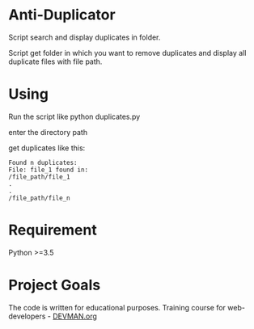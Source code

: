 # Anti-Duplicator

Script search and display duplicates in folder.

Script get folder in which you want to remove duplicates and display all duplicate files with file path.

# Using
Run the script like python duplicates.py

enter the directory path

get duplicates like this:

```#!bash
Found n duplicates:
File: file_1 found in:
/file_path/file_1
.
.
/file_path/file_n
```

# Requirement

Python >=3.5

# Project Goals

The code is written for educational purposes. Training course for web-developers - [DEVMAN.org](https://devman.org)

